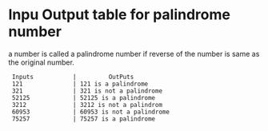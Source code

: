 # Inpu Output table for palindrome number 

a number is called a palindrome number if reverse of
the number is same as the original number.

     Inputs           |         OutPuts
     121              | 121 is a palindrome
     321              | 321 is not a palindrome
     52125            | 52125 is a palindrome
     3212             | 3212 is not a palindrom
     60953            | 60953 is not a palindrome
     75257            | 75257 is a palindrome
